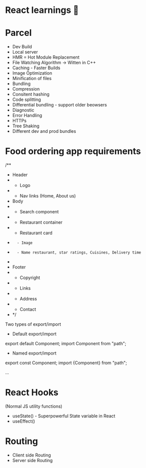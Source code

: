 # React learnings 🚀

# Parcel

- Dev Build
- Local server
- HMR = Hot Module Replacement
- File Watching Algorithm -> Witten in C++
- Caching - Faster Builds
- Image Optimization
- Minification of files
- Bundling
- Compression
- Consitent hashing
- Code splitting
- Differential bundling - support older beowsers
- Diagnostic
- Error Handling
- HTTPs
- Tree Shaking
- Different dev and prod bundles

# Food ordering app requirements

/\*\*

- Header
- - Logo
- - Nav links (Home, About us)
- Body
- - Search component
- - Restaurant container
- - Restaurant card
-       - Image
-       - Name restaurant, star ratings, Cuisines, Delivery time
-
- Footer
- - Copyright
- - Links
- - Address
- - Contact
- \*/

Two types of export/import

- Default export/import

export default Component;
import Component from "path";

- Named export/import

export const Component;
import {Component} from "path";

...

# React Hooks

(Normal JS utility functions)

- useState() - Superpowerful State variable in React
- useEffect()

# Routing

- Client side Routing
- Server side Routing
